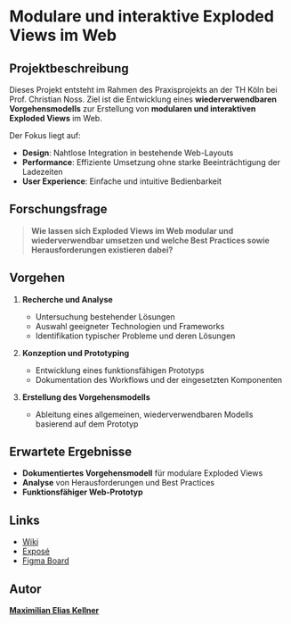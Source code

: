 # Modulare und interaktive Exploded Views im Web

## Projektbeschreibung

Dieses Projekt entsteht im Rahmen des Praxisprojekts an der TH Köln bei Prof. Christian Noss. Ziel ist die Entwicklung eines **wiederverwendbaren Vorgehensmodells** zur Erstellung von **modularen und interaktiven Exploded Views** im Web.

Der Fokus liegt auf:
- **Design**: Nahtlose Integration in bestehende Web-Layouts
- **Performance**: Effiziente Umsetzung ohne starke Beeinträchtigung der Ladezeiten
- **User Experience**: Einfache und intuitive Bedienbarkeit

## Forschungsfrage

> **Wie lassen sich Exploded Views im Web modular und wiederverwendbar umsetzen und welche Best Practices sowie Herausforderungen existieren dabei?**

## Vorgehen

1. **Recherche und Analyse**
   - Untersuchung bestehender Lösungen
   - Auswahl geeigneter Technologien und Frameworks
   - Identifikation typischer Probleme und deren Lösungen

2. **Konzeption und Prototyping**
   - Entwicklung eines funktionsfähigen Prototyps
   - Dokumentation des Workflows und der eingesetzten Komponenten

3. **Erstellung des Vorgehensmodells**
   - Ableitung eines allgemeinen, wiederverwendbaren Modells basierend auf dem Prototyp

## Erwartete Ergebnisse

- **Dokumentiertes Vorgehensmodell** für modulare Exploded Views
- **Analyse** von Herausforderungen und Best Practices
- **Funktionsfähiger Web-Prototyp**

## Links

- [Wiki](https://github.com/MaximilianKellner/exploded-views-web-praxis-projekt/wiki)
- [Exposé](https://github.com/MaximilianKellner/exploded-views-web-praxis-projekt/wiki/Expos%C3%A9)
- [Figma Board](https://www.figma.com/board/RcSMqqvDBrkwL3dCG0Wz6w/Praxisprojekt?node-id=0-1&t=1YXQVP6LdfrHqSBl-1)

## Autor

[**Maximilian Elias Kellner**  ](https://github.com/MaximilianKellner)

